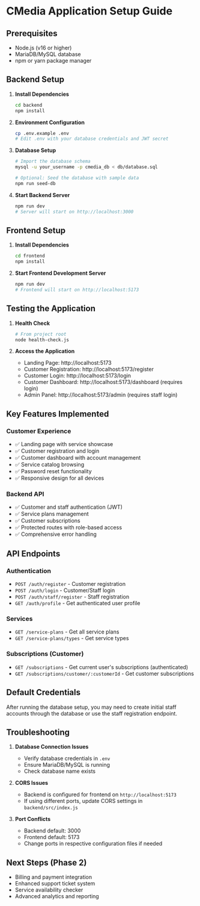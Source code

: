 # CMedia Application Setup Guide

## Prerequisites
- Node.js (v16 or higher)
- MariaDB/MySQL database
- npm or yarn package manager

## Backend Setup

1. **Install Dependencies**
   ```bash
   cd backend
   npm install
   ```

2. **Environment Configuration**
   ```bash
   cp .env.example .env
   # Edit .env with your database credentials and JWT secret
   ```

3. **Database Setup**
   ```bash
   # Import the database schema
   mysql -u your_username -p cmedia_db < db/database.sql
   
   # Optional: Seed the database with sample data
   npm run seed-db
   ```

4. **Start Backend Server**
   ```bash
   npm run dev
   # Server will start on http://localhost:3000
   ```

## Frontend Setup

1. **Install Dependencies**
   ```bash
   cd frontend
   npm install
   ```

2. **Start Frontend Development Server**
   ```bash
   npm run dev
   # Frontend will start on http://localhost:5173
   ```

## Testing the Application

1. **Health Check**
   ```bash
   # From project root
   node health-check.js
   ```

2. **Access the Application**
   - Landing Page: http://localhost:5173
   - Customer Registration: http://localhost:5173/register
   - Customer Login: http://localhost:5173/login
   - Customer Dashboard: http://localhost:5173/dashboard (requires login)
   - Admin Panel: http://localhost:5173/admin (requires staff login)

## Key Features Implemented

### Customer Experience
- ✅ Landing page with service showcase
- ✅ Customer registration and login
- ✅ Customer dashboard with account management
- ✅ Service catalog browsing
- ✅ Password reset functionality
- ✅ Responsive design for all devices

### Backend API
- ✅ Customer and staff authentication (JWT)
- ✅ Service plans management
- ✅ Customer subscriptions
- ✅ Protected routes with role-based access
- ✅ Comprehensive error handling

## API Endpoints

### Authentication
- `POST /auth/register` - Customer registration
- `POST /auth/login` - Customer/Staff login
- `POST /auth/staff/register` - Staff registration
- `GET /auth/profile` - Get authenticated user profile

### Services
- `GET /service-plans` - Get all service plans
- `GET /service-plans/types` - Get service types

### Subscriptions (Customer)
- `GET /subscriptions` - Get current user's subscriptions (authenticated)
- `GET /subscriptions/customer/:customerId` - Get customer subscriptions

## Default Credentials

After running the database setup, you may need to create initial staff accounts through the database or use the staff registration endpoint.

## Troubleshooting

1. **Database Connection Issues**
   - Verify database credentials in `.env`
   - Ensure MariaDB/MySQL is running
   - Check database name exists

2. **CORS Issues**
   - Backend is configured for frontend on `http://localhost:5173`
   - If using different ports, update CORS settings in `backend/src/index.js`

3. **Port Conflicts**
   - Backend default: 3000
   - Frontend default: 5173
   - Change ports in respective configuration files if needed

## Next Steps (Phase 2)
- Billing and payment integration
- Enhanced support ticket system
- Service availability checker
- Advanced analytics and reporting